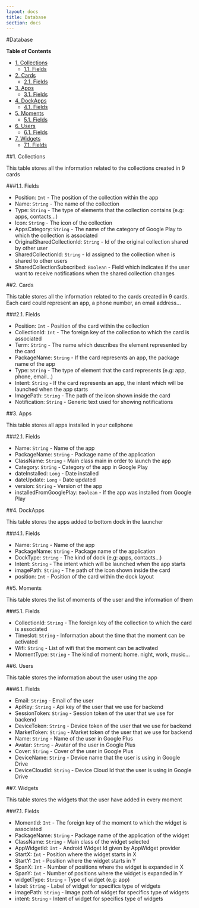 ```yaml
---
layout: docs
title: Database
section: docs
---
```


#Database

**Table of Contents**

* [1. Collections](#collections)
  * [1.1. Fields](#fields)
* [2. Cards](#cards)
  * [2.1. Fields](#fields-1)
* [3. Apps](#apps)
  * [3.1. Fields](#fields-2)
* [4. DockApps](#dockapps)
  * [4.1. Fields](#fields-3)
* [5. Moments](#moments)
  * [5.1. Fields](#fields-4)
* [6. Users](#users)
  * [6.1. Fields](#fields-5)
* [7. Widgets](#widgets)
  * [7.1. Fields](#fields-6)

##1. Collections

This table stores all the information related to the collections created in 9 cards

###1.1. Fields

* Position: `Int` - The position of the collection within the app
* Name: `String` - The name of the collection
* Type: `String` - The type of elements that the collection contains (e.g: apps, contacts...)
* Icon: `String` - The icon of the collection
* AppsCategory: `String` - The name of  the category of Google Play to which the collection is associated
* OriginalSharedCollectionId: `String` - Id of the original collection shared by other user
* SharedCollectionId: `String` - Id assigned to the collection when is shared to other users
* SharedCollectionSubscribed: `Boolean` - Field which indicates if the user want to receive notifications when the shared collection changes

##2. Cards

This table stores all the information related to the cards created in 9 cards. Each card could represent an app, a phone number, an email address...

###2.1. Fields

* Position: `Int` - Position of the card within the collection
* CollectionId: `Int` - The foreign key of  the collection to which the card is associated
* Term: `String` - The name which describes the element represented by the card
* PackageName: `String` - If the card represents an app, the package name of the app
* Type: `String` - The type of element that the card represents (e.g: app, phone, email...)
* Intent: `String` - If the card represents an app, the intent which will be launched when the app starts
* ImagePath: `String` - The path of the icon shown inside the card
* Notification: `String` - Generic text used for showing notifications

##3. Apps

This table stores all apps installed in your cellphone

###2.1. Fields

* Name: `String` - Name of the app
* PackageName: `String` - Package name of the application
* ClassName: `String` - Main class main in order to launch the app
* Category: `String` - Category of the app in Google Play
* dateInstalled: `Long` - Date installed
* dateUpdate: `Long` - Date updated
* version: `String` - Version of the app
* installedFromGooglePlay: `Boolean` - If the app was installed from Google Play

##4. DockApps

This table stores the apps added to bottom dock in the launcher

###4.1. Fields

* Name: `String` - Name of the app
* PackageName: `String` - Package name of the application
* DockType: `String` - The kind of dock (e.g: apps, contacts...)
* Intent: `String` - The intent which will be launched when the app starts
* imagePath: `String` - The path of the icon shown inside the card
* position: `Int` - Position of the card within the dock layout

##5. Moments

This table stores the list of moments of the user and the information of them

###5.1. Fields

* CollectionId: `String` - The foreign key of  the collection to which the card is associated
* Timeslot: `String` - Information about the time that the moment can be activated
* Wifi: `String` - List of wifi that the moment can be activated
* MomentType: `String` - The kind of moment: home. night, work, music...

##6. Users

This table stores the information about the user using the app

###6.1. Fields

* Email: `String` - Email of the user
* ApiKey: `String` - Api key of the user that we use for backend
* SessionToken: `String` - Session token of the user that we use for backend
* DeviceToken: `String` - Device token of the user that we use for backend
* MarketToken: `String` - Market token of the user that we use for backend
* Name: `String` - Name of the user in Google Plus
* Avatar: `String` - Avatar of the user in Google Plus
* Cover: `String` - Cover of the user in Google Plus
* DeviceName: `String` - Device name that the user is using in Google Drive
* DeviceCloudId: `String` - Device Cloud Id that the user is using in Google Drive

##7. Widgets

This table stores the widgets that the user have added in every moment

###7.1. Fields

* MomentId: `Int` - The foreign key of  the moment to which the widget is associated
* PackageName: `String` - Package name of the application of the widget
* ClassName: `String` - Main class of the widget selected
* AppWidgetId: `Int` - Android Widget Id given by AppWidget provider
* StartX: `Int` - Position where the widget starts in X
* StartY: `Int` - Position where the widget starts in Y
* SpanX: `Int` - Number of positions where the widget is expanded in X
* SpanY: `Int` - Number of positions where the widget is expanded in Y
* widgetType: `String` - Type of widget (e.g: app)
* label: `String` - Label of widget for specifics type of widgets
* imagePath: `String` - Image path of widget for specifics type of widgets
* intent: `String` -  Intent of widget for specifics type of widgets
